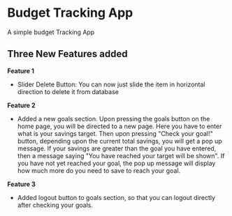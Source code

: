 # Budget Tracking App

A simple budget Tracking App

## Three New Features added

**Feature 1** 
* Slider Delete Button: You can now just slide the item in horizontal direction to delete it from database 

**Feature 2** 
* Added a new goals section. Upon pressing the goals button on the home page, you will be directed to a new page. Here you have to enter what is your savings target. Then upon pressing "Check your goal!" button, depending upon the current total savings, you will get a pop up message. If your savings are greater than the goal you have entered, then a message saying "You have reached your target will be shown". If you have not yet reached your goal, the pop up message will display how much more do you need to save to reach your goal.

**Feature 3**
* Added logout button to goals section, so that you can logout directly after checking your goals.

